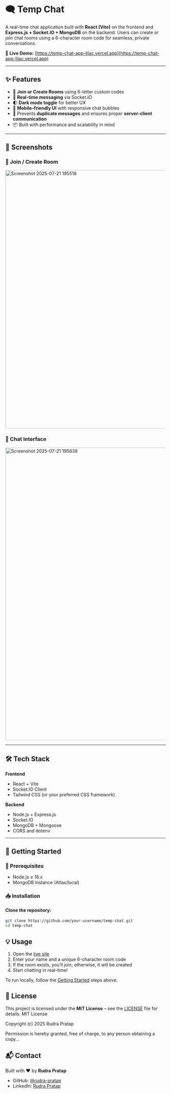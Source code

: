 # 🗨️ Temp Chat

A real-time chat application built with **React (Vite)** on the frontend and **Express.js + Socket.IO + MongoDB** on the backend. Users can create or join chat rooms using a 6-character room code for seamless, private conversations.

🔗 **Live Demo:** [https://temp-chat-app-lilac.vercel.app](https://temp-chat-app-lilac.vercel.app)

---

## ✨ Features

- 🔐 **Join or Create Rooms** using 6-letter custom codes
- 💬 **Real-time messaging** via Socket.IO
- 🌓 **Dark mode toggle** for better UX
- 📱 **Mobile-friendly UI** with responsive chat bubbles
- 🧠 Prevents **duplicate messages** and ensures proper **server-client communication**
- 📦 Built with performance and scalability in mind

---

## 📸 Screenshots

### 🔑 Join / Create Room
<img width="1483" height="810" alt="Screenshot 2025-07-21 195518" src="https://github.com/user-attachments/assets/947d4801-9624-4405-ace3-f4b292995a9e" />

### 💬 Chat Interface
<img width="1726" height="917" alt="Screenshot 2025-07-21 195638" src="https://github.com/user-attachments/assets/64c7ac52-1d41-466b-8c77-495cf657c4e2" />

---

## 🛠️ Tech Stack

**Frontend**
- React + Vite
- Socket.IO Client
- Tailwind CSS (or your preferred CSS framework)

**Backend**
- Node.js + Express.js
- Socket.IO
- MongoDB + Mongoose
- CORS and dotenv

---

## 🚀 Getting Started

### 🔧 Prerequisites

- Node.js ≥ 16.x
- MongoDB instance (Atlas/local)

### 📥 Installation

#### Clone the repository:

```bash
git clone https://github.com/your-username/temp-chat.git
cd temp-chat
```
## 💡 Usage

1. Open the [live site](https://temp-chat-app-lilac.vercel.app)
2. Enter your name and a unique 6-character room code
3. If the room exists, you’ll join; otherwise, it will be created
4. Start chatting in real-time!

To run locally, follow the [Getting Started](#-getting-started) steps above.

## 📄 License

This project is licensed under the **MIT License** – see the [LICENSE](./LICENSE) file for details.
MIT License

Copyright (c) 2025 Rudra Pratap

Permission is hereby granted, free of charge, to any person obtaining a copy...

## 📬 Contact

Built with ❤️ by **Rudra Pratap**  
- GitHub: [@rudra-pratap](https://github.com/rpratap2111/)
- LinkedIn: [Rudra Pratap](https://www.linkedin.com/in/rudra-pratap-a34a6b275/)


